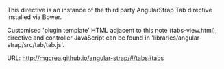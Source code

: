 This directive is an instance of the third party AngularStrap Tab directive installed
via Bower.

Customised 'plugin template' HTML adjacent to this note (tabs-view.html), directive and
controller JavaScript can be found in 'libraries/angular-strap/src/tab/tab.js'.

URL: http://mgcrea.github.io/angular-strap/#/tabs#tabs
